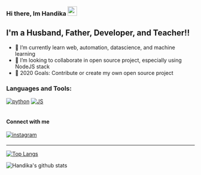 ### Hi there, Im Handika <img src="https://media.giphy.com/media/hvRJCLFzcasrR4ia7z/giphy.gif" width="25px">

## I'm a Husband, Father, Developer, and Teacher!!

- 🌱 I’m currently learn web, automation, datascience, and machine learning
- 👯 I’m looking to collaborate in open source project, especially using NodeJS stack
- 🥅 2020 Goals: Contribute or create my own open source project

### Languages and Tools:
<a href="https://github.com/darkun7?tab=repositories&language=python" target="_blank"><img alt="python" src="https://img.shields.io/badge/-python-326994?style=flat-square&logo=Python&logoColor=F7C738"></a>
<a href="https://github.com/darkun7?tab=repositories&language=javascript" target="_blank"><img alt="JS" src="https://img.shields.io/badge/-js-DFA01C?style=flat-square&logo=Javascript&logoColor=000000"></a>
<br />
<br />

#### Connect with me 
<a href="https://www.instagram.com/handika_catur/" target="_blank">
<img src="https://img.shields.io/badge/instagram-ffffff.svg?&style=flat-square&logo=instagram" alt=instagram style="margin-bottom: 5px;" />
  
---
  <div>

[![Top Langs](https://github-readme-stats.vercel.app/api/top-langs/?username=handikacatur&layout=compact&theme=synthwave)](https://github.com/anuraghazra/github-readme-stats)
    
![Handika's github stats](https://github-readme-stats.vercel.app/api?username=handikacatur&show_icons=true&theme=synthwave)

  
  </div>
